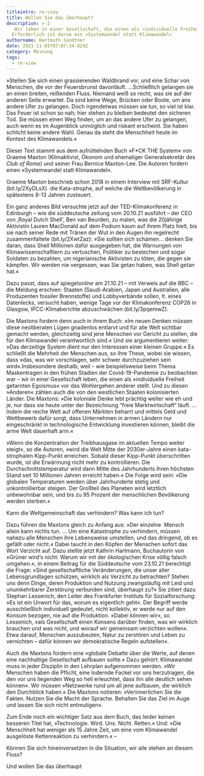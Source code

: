 ```yaml
---
titleintro: re-view
title: Wollen Sie das überhaupt?
description: >-2
   Wir leben in einer Gesellschaft, die einen als »individuelle Freiheit getarnten Egoismus« vor das Wohlergehen anderer stellt.
  Erforderlich ist darum ein »Systemwandel statt Klimawandel«
authorname: Hartmuth Sandtner
date: 2021-11-01T07:07:34.024Z
category: Meinung
tags:
  - re-view
---
```

»Stellen Sie sich einen grassierenden Waldbrand vor, und eine Schar von Menschen, die vor der Feuersbrunst davonläuft. ...Schließlich gelangen sie an einen breiten, reißenden Fluss. Niemand weiß so recht, was sie auf der anderen Seite erwartet. Da sind keine Wege, Brücken oder Boote, um ans andere Ufer zu gelangen. Doch irgendetwas müssen sie tun, so viel ist klar. Das Feuer ist schon so nah; hier stehen zu bleiben bedeutet den sicheren Tod. Sie müssen einen Weg finden, um an das andere Ufer zu gelangen, auch wenn es im Augenblick unmöglich und riskant erscheint. Sie haben schlicht keine andere Wahl. Genau da steht die Menschheit heute im Kontext des Klimawandels.«

Dieser Text stammt aus dem aufrüttelnden Buch »F*CK THE System« von Graeme Maxton (Klimaktivist, Ökonom und ehemaliger Generalsekretär des *Club of Rome*) und seiner Frau Bernice Maxton-Lee. Die Autoren fordern einen »Systemwandel statt Klimawandel«. 

Graeme Maxton beschrieb schon 2018 in einem Interview mit SRF-Kultur  (bit.ly/2XyDLsX)  die Kata-strophe, auf welche die Weltbevölkerung in spätestens 8-13 Jahren zusteuert. 

Ein ganz anderes Bild versuchte jetzt auf der TED-Klimakonferenz in Edinburgh – wie die süddeutsche zeitung vom 20.10.21 ausführt – der CEO von ‚Royal Dutch Shell‘, Ben van Beurden, zu malen, was die 20jährige Aktivistin Lauren MacDonald auf dem Podium kaum auf ihrem Platz hielt, bis sie nach seiner Rede mit Tränen der Wut in den Augen ihn regelrecht zusammenfaltete (bit.ly/2XwtZaz): »Sie sollten sich schämen… denken Sie daran, dass Shell Millionen dafür ausgegeben hat, die Warnungen von Klimawissenschaftlern zu vertuschen, Politiker zu bestechen und sogar Soldaten zu bezahlen, um nigerianische Aktivisten zu töten, die gegen sie kämpfen. Wir werden nie vergessen, was Sie getan haben, was Shell getan hat.«

Dazu passt, dass auf spiegel*online* am 21.10.21 – mit Verweis auf die BBC – die Meldung erschien: Staaten (Saudi-Arabien, Japan und Australien, alle Produzenten fossiler Brennstoffe) und Lobbyverbände sollen, lt. eines Datenlecks, versucht haben, wenige Tage vor der Klimakonferenz COP26 in Glasgow, IPCC-Klimaberichte abzuschwächen (bit.ly/3pqemwZ).

Die Maxtons fordern denn auch in ihrem Buch: »Im neuen Denken müssen diese neoliberalen Lügen gnadenlos entlarvt und für alle Welt sichtbar gemacht werden, gleichzeitig sind jene Menschen vor Gericht zu stellen, die für den Klimawandel verantwortlich sind.« Und sie argumentieren weiter: »Das derzeitige System dient nur den Interessen einer kleinen Gruppe.« Es schließt die Mehrheit der Menschen aus, so ihre These, wobei sie wissen, dass »das, was wir vorschlagen, sehr schwer durchzuziehen sein wird«.Insbesondere deshalb, weil – wie beispielsweise beim Thema Maskentragen in den frühen Stadien der Covid-19-Pandemie zu beobachten war – wir in einer Gesellschaft leben, die einen als »individuelle Freiheit getarnten Egoismus« vor das Wohlergehen anderer stellt. Und zu diesen »Anderen« zählen auch die von den westlichen Staaten kolonisierten Länder. Die Maxtons: »Die koloniale Denke lebt prächtig weiter wie eh und je, nur dass sie heute unter der Bezeichnung “freie Marktwirtschaft“ läuft. ... Indem die reiche Welt auf offenen Märkten beharrt und mittels Geld und Wettbewerb dafür sorgt, dass Unternehmen in armen Ländern nur eingeschränkt in technologische Entwicklung investieren können, bleibt die arme Welt dauerhaft arm.«

»Wenn die Konzentration der Treibhausgase im aktuellen Tempo weiter steigt«, so die Autoren, »wird die Welt Mitte der 2030er-Jahre einen kata-\
strophalen Kipp-Punkt erreichen. Sobald dieser Kipp-Punkt überschritten wurde, ist die Erwärmung nicht mehr zu kontrollieren. Die Durchschnittstemperatur wird dann Mitte des Jahrhunderts ihren höchsten Stand seit 10 Millionen Jahren erreicht haben.« Die Folge wird sein: »Die globalen Temperaturen werden über Jahrhunderte stetig und unkontrollierbar steigen. Der Großteil des Planeten wird letztlich unbewohnbar sein, und bis zu 95 Prozent der menschlichen Bevölkerung werden sterben.«

Kann die Weltgemeinschaft das verhindern? Was kann ich tun?

Dazu führen die Maxtons gleich zu Anfang aus: »Der einzelne  Mensch allein kann nichts tun. ... Um eine Katastrophe zu verhindern, müssen nahezu alle Menschen ihre Lebensweise umstellen, und das dringend, ob es gefällt oder nicht.« Dabei taucht in den Köpfen der Menschen sofort das Wort Verzicht auf. Dazu stellte jetzt Kathrin Hartmann, Buchautorin von »Grüner wird‘s nicht: Warum wir mit der ökologischen Krise völlig falsch umgehen.«, in einem Beitrag für die Süddeutsche vom 23.10.21 berechtigt die Frage: »Sind gesellschaftliche Veränderungen, die unser aller Lebensgrundlagen schützen, wirklich als Verzicht zu betrachten? Stehen uns denn Dinge, deren Produktion und Nutzung zwangsläufig mit Leid und unumkehrbarer Zerstörung verbunden sind, überhaupt zu?« Sie zitiert dazu Stephan Lessenich, den Leiter des Frankfurter Instituts für Sozialforschung: »Es ist ein Unwort für das, worum es eigentlich geht«. Der Begriff werde ausschließlich individuell gedeutet, nicht kollektiv, er werde nur auf den Konsum bezogen, nie auf die Produktion. »Dabei können wir«, so Lessenich, »als Gesellschaft einen Konsens darüber finden, was wir wirklich brauchen und was nicht, und worauf wir gemeinsam verzichten wollen«. Etwa darauf, Menschen auszubeuten, Natur zu zerstören und Leben zu vernichten – dafür können wir demokratische Regeln aufstellen«. 

Auch die Maxtons fordern eine »globale Debatte über die Werte, auf denen eine nachhaltige Gesellschaft aufbauen sollte.« Dazu gehört: Klimawandel muss in jeder Disziplin in den Lehrplan aufgenommen werden. »Wir Menschen haben die Pflicht, eine lodernde Fackel vor uns herzutragen, die den vor uns liegenden Weg so hell erleuchtet, dass ihn alle deutlich sehen können«. Wir müssen »Netzwerke rund um all jene aufbauen, die wirklich den Durchblick haben.« Die Maxtons notieren: »Verinnerlichen Sie die Fakten. Nutzen Sie die Macht der Sprache. Behalten Sie das Ziel im Auge und lassen Sie sich nicht entmutigen«. 

Zum Ende noch ein wichtiger Satz aus dem Buch, das leider keinen besseren Titel hat, »Technologie. Wird. Uns. Nicht. Retten.« Und: »Die Menschheit hat weniger als 15 Jahre Zeit, um eine vom Klimawandel ausgelöste Kettenreaktion zu verhindern.« –

Können Sie sich hineinversetzen in die Situation, wir alle stehen an diesem Fluss?

Und wollen Sie das überhaupt